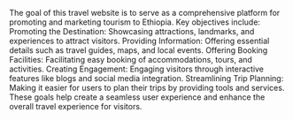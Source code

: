 The goal of this travel website is to serve as a comprehensive platform for promoting and marketing tourism to Ethiopia.
Key objectives include:
Promoting the Destination: Showcasing attractions, landmarks, and experiences to attract visitors. 
Providing Information: Offering essential details such as travel guides, maps, and local events. 
Offering Booking Facilities: Facilitating easy booking of accommodations, tours, and activities. 
Creating Engagement: Engaging visitors through interactive features like blogs and social media integration. 
Streamlining Trip Planning: Making it easier for users to plan their trips by providing tools and services. 
These goals help create a seamless user experience and enhance the overall travel experience for visitors.
